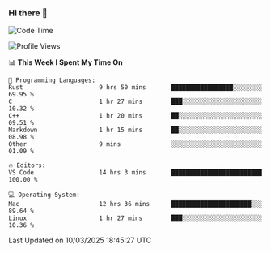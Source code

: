 ### Hi there 👋

<!--START_SECTION:waka-->
![Code Time](http://img.shields.io/badge/Code%20Time-984%20hrs%2047%20mins-blue)

![Profile Views](http://img.shields.io/badge/Profile%20Views-1-blue)

📊 **This Week I Spent My Time On** 

```text
💬 Programming Languages: 
Rust                     9 hrs 50 mins       █████████████████░░░░░░░░   69.95 % 
C                        1 hr 27 mins        ███░░░░░░░░░░░░░░░░░░░░░░   10.32 % 
C++                      1 hr 20 mins        ██░░░░░░░░░░░░░░░░░░░░░░░   09.51 % 
Markdown                 1 hr 15 mins        ██░░░░░░░░░░░░░░░░░░░░░░░   08.98 % 
Other                    9 mins              ░░░░░░░░░░░░░░░░░░░░░░░░░   01.09 % 

🔥 Editors: 
VS Code                  14 hrs 3 mins       █████████████████████████   100.00 % 

💻 Operating System: 
Mac                      12 hrs 36 mins      ██████████████████████░░░   89.64 % 
Linux                    1 hr 27 mins        ███░░░░░░░░░░░░░░░░░░░░░░   10.36 % 
```


 Last Updated on 10/03/2025 18:45:27 UTC
<!--END_SECTION:waka-->

<!--
**JackeyHua-SJTU/JackeyHua-SJTU** is a ✨ _special_ ✨ repository because its `README.md` (this file) appears on your GitHub profile.

Here are some ideas to get you started:

- 🔭 I’m currently working on ...
- 🌱 I’m currently learning ...
- 👯 I’m looking to collaborate on ...
- 🤔 I’m looking for help with ...
- 💬 Ask me about ...
- 📫 How to reach me: ...
- 😄 Pronouns: ...
- ⚡ Fun fact: ...
-->
